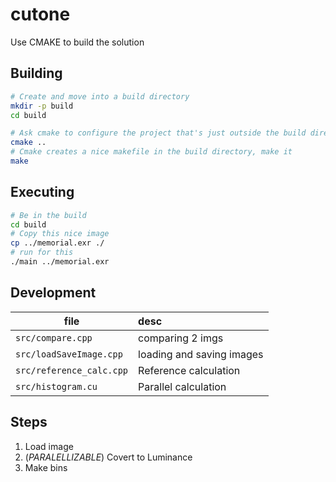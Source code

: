 # cutone

Use CMAKE to build the solution


## Building

```sh
# Create and move into a build directory
mkdir -p build
cd build

# Ask cmake to configure the project that's just outside the build directory
cmake ..
# Cmake creates a nice makefile in the build directory, make it
make
```

## Executing

```sh
# Be in the build
cd build
# Copy this nice image
cp ../memorial.exr ./
# run for this
./main ../memorial.exr
```

## Development 
| file                     | desc                      |
| ------------------------ | :------------------------ |
| `src/compare.cpp`        | comparing 2 imgs          |
| `src/loadSaveImage.cpp`  | loading and saving images |
| `src/reference_calc.cpp` | Reference calculation     |
| `src/histogram.cu`    | Parallel calculation      |


## Steps

1. Load image
2. (*PARALELLIZABLE*) Covert to Luminance
3. Make bins